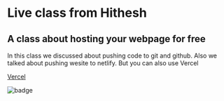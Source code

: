 # Live class from Hithesh

## A class about hosting your webpage for free

In this class we discussed about pushing code to git and github.
Also we talked about pushing wesite to netlify. But you can also use Vercel

[Vercel](https://vercel.com/)

![badge](https://img.shields.io/badge/live--class-Sunday-yellowgreen)
